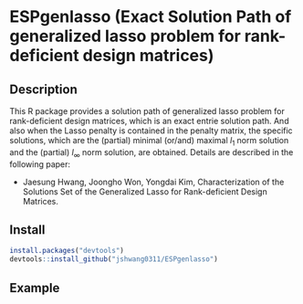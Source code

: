 # ESPgenlasso (Exact Solution Path of generalized lasso problem for rank-deficient design matrices)
## Description
This R package provides a solution path of generalized lasso problem for rank-deficient design matrices, which is an exact entrie solution path. And also when the Lasso penalty is contained in the penalty matrix, the specific solutions, which are the (partial) minimal (or/and) maximal $l_1$ norm solution and the (partial) $l_{\infty}$ norm solution, are obtained. Details are described in the following paper:
- Jaesung Hwang, Joongho Won, Yongdai Kim, Characterization of the Solutions Set of the Generalized Lasso for Rank-deficient Design Matrices.

## Install
```R
install.packages("devtools")
devtools::install_github("jshwang0311/ESPgenlasso")
```

## Example
